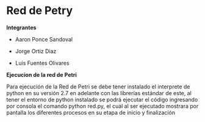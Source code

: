 # Red de Petry

**Integrantes**

- Aaron Ponce Sandoval

- Jorge Ortiz Diaz

- Luis Fuentes Olivares

**Ejecucion de la red de Petri**

Para ejecución de la Red de Petri se debe tener instalado el interprete de python en su versión 2.7 en adelante con las librerías estándar de este, al tener el entorno de python instalado se podrá ejecutar el código ingresando por consola el comando python red.py, el cual al ser ejecutado mostrara por pantalla los diferentes procesos en su etapa de inicio y finalización 
